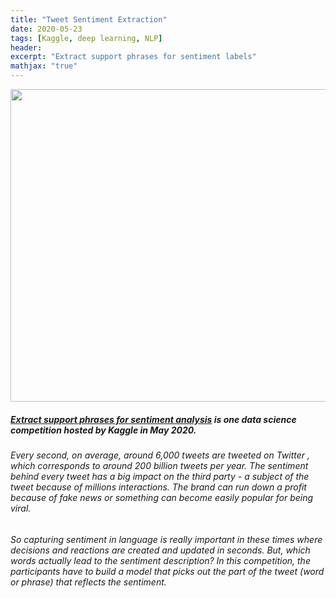 ```yaml
---
title: "Tweet Sentiment Extraction"
date: 2020-05-23
tags: [Kaggle, deep learning, NLP]
header:
excerpt: "Extract support phrases for sentiment labels"
mathjax: "true"
---
```

<img src="{{ site.url }}{{ site.baseurl }}/images/tweet/logo.jpg"  width="800px" height='500px'/>

##### [Extract support phrases for sentiment analysis](https://www.kaggle.com/c/tweet-sentiment-extraction) is one data science competition hosted by Kaggle in May 2020.   
###### Every second, on average, around 6,000 tweets are tweeted on Twitter , which corresponds to  around 200 billion tweets per year. The sentiment behind every tweet has a big impact on the third party - a subject of the tweet because of millions interactions. The brand can run down a profit because of fake news or something can become easily popular for being viral. 
######  So capturing sentiment in language is really important in these times where decisions and reactions are created and updated in seconds. But, which words actually lead to the sentiment description? In this competition, the participants have to build a model that picks out the part of the tweet (word or phrase) that reflects the sentiment.     
